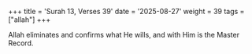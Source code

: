 +++
title = 'Surah 13, Verses 39'
date = '2025-08-27'
weight = 39
tags = ["allah"]
+++

Allah eliminates and confirms what He wills, and with Him is the Master Record. 